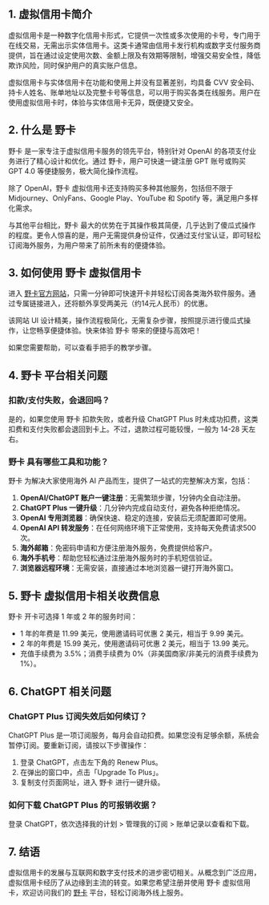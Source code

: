 ## 1. 虚拟信用卡简介

虚拟信用卡是一种数字化信用卡形式，它提供一次性或多次使用的卡号，专门用于在线交易，无需出示实体信用卡。这类卡通常由信用卡发行机构或数字支付服务商提供，旨在通过设定使用次数、金额上限及有效期等限制，增强交易安全性，降低欺诈风险，同时保护用户的真实账户信息。

虚拟信用卡与实体信用卡在功能和使用上并没有显著差别，均具备 CVV 安全码、持卡人姓名、账单地址以及完整卡号等信息，可以用于购买各类在线服务。用户在使用虚拟信用卡时，体验与实体信用卡无异，既便捷又安全。

## 2. 什么是 野卡 

野卡 是一家专注于虚拟信用卡服务的领先平台，特别针对 OpenAI 的各项支付业务进行了精心设计和优化。通过 野卡，用户可快速一键注册 GPT 账号或购买 GPT 4.0 等便捷服务，极大简化操作流程。

除了 OpenAI，野卡 虚拟信用卡还支持购买多种其他服务，包括但不限于 Midjourney、OnlyFans、Google Play、YouTube 和 Spotify 等，满足用户多样化需求。

与其他平台相比，野卡 最大的优势在于其操作极其简便，几乎达到了傻瓜式操作的程度。更令人惊喜的是，用户无需提供身份证件，仅通过支付宝认证，即可轻松订阅海外服务，为用户带来了前所未有的便捷体验。

## 3. 如何使用 野卡 虚拟信用卡

进入 [野卡官方网站](https://bit.ly/bewildcard)，只需一分钟即可快速开卡并轻松订阅各类海外软件服务。通过专属链接进入，还将额外享受两美元（约14元人民币）的优惠。

该网站 UI 设计精美，操作流程极简化，无需复杂步骤，按照提示进行傻瓜式操作，让您畅享便捷体验。快来体验 野卡 带来的便捷与高效吧！

如果您需要帮助，可以查看手把手的教学步骤。

## 4. 野卡 平台相关问题

### 扣款/支付失败，会退回吗？

是的，如果您使用 野卡 扣款失败，或者升级 ChatGPT Plus 时未成功扣费，这类扣费和支付失败都会退回到卡上。不过，退款过程可能较慢，一般为 14-28 天左右。

### 野卡 具有哪些工具和功能？

野卡 为解决大家使用海外 AI 产品而生，提供了一站式的完整解决方案，包括：

1. **OpenAI/ChatGPT 账户一键注册**：无需繁琐步骤，1分钟内全自动注册。
2. **ChatGPT Plus 一键升级**：几分钟内完成自动支付，避免各种拒绝情况。
3. **OpenAI 专用浏览器**：确保快速、稳定的连接，安装后无须配置即可使用。
4. **OpenAI API 转发服务**：在任何网络环境下正常使用，支持每天免费请求500次。
5. **海外邮箱**：免密码申请和方便注册海外服务，免费提供给客户。
6. **海外手机号**：帮助您轻松通过注册海外服务时的手机短信验证。
7. **浏览器远程环境**：无需安装，直接通过本地浏览器一键打开海外窗口。

## 5. 野卡 虚拟信用卡相关收费信息

野卡 开卡可选择 1 年或 2 年的服务时间：

- 1 年的年费是 11.99 美元，使用邀请码可优惠 2 美元，相当于 9.99 美元。
- 2 年的年费是 15.99 美元，使用邀请码可优惠 2 美元，相当于 13.99 美元。
- 充值手续费为 3.5%；消费手续费为 0%（非美国商家/非美元的消费手续费为 1%）。

## 6. ChatGPT 相关问题

### ChatGPT Plus 订阅失效后如何续订？

ChatGPT Plus 是一项订阅服务，每月会自动扣费。如果您没有足够余额，系统会暂停订阅。要重新订阅，请按以下步骤操作：

1. 登录 ChatGPT，点击左下角的 Renew Plus。
2. 在弹出的窗口中，点击「Upgrade To Plus」。
3. 复制支付页面网址，进入 野卡 进行一键升级。

### 如何下载 ChatGPT Plus 的可报销收据？

登录 ChatGPT，依次选择我的计划 > 管理我的订阅 > 账单记录以查看和下载。

## 7. 结语

虚拟信用卡的发展与互联网和数字支付技术的进步密切相关。从概念到广泛应用，虚拟信用卡经历了从边缘到主流的转变。如果您希望注册并使用 野卡 虚拟信用卡，欢迎访问我们的 [野卡](https://bit.ly/bewildcard) 平台，轻松订阅海外线上服务。